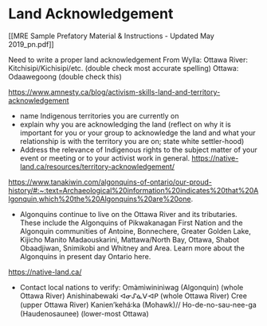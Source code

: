 # Land Acknowledgement
[[MRE Sample Prefatory Material & Instructions - Updated May 2019_pn.pdf]]


Need to write a proper land acknowledgement
From Wylla:
Ottawa River: Kitchisipi/Kichisipi/etc. (double check most accurate spelling)
Ottawa: Odaawegoong (double check this)


https://www.amnesty.ca/blog/activism-skills-land-and-territory-acknowledgement
- name Indigenous territories you are currently on
- explain why you are acknowledging the land (reflect on why it is important for you or your group to acknowledge the land and what your relationship is with the territory you are on; state white settler-hood)
- Address the relevance of Indigenous rights to the subject matter of your event or meeting or to your activist work in general. 
https://native-land.ca/resources/territory-acknowledgement/


https://www.tanakiwin.com/algonquins-of-ontario/our-proud-history/#:~:text=Archaeological%20information%20indicates%20that%20Algonquin,which%20the%20Algonquins%20are%20one.
- Algonquins continue to live on the Ottawa River and its tributaries. These include the Algonquins of Pikwakanagan First Nation and the Algonquin communities of Antoine, Bonnechere, Greater Golden Lake, Kijicho Manito Madaouskarini, Mattawa/North Bay, Ottawa, Shabot Obaadjiwan, Snimikobi and Whitney and Area. Learn more about the Algonquins in present day Ontario here.

https://native-land.ca/
- Contact local nations to verify:
Omàmìwininìwag (Algonquin) (whole Ottawa River)
Anishinabewaki ᐊᓂᔑᓈᐯᐗᑭ (whole Ottawa River)
Cree (upper Ottawa River)
Kanienʼkehá꞉ka (Mohawk)// Ho-de-no-sau-nee-ga (Haudenosaunee) (lower-most Ottawa)
